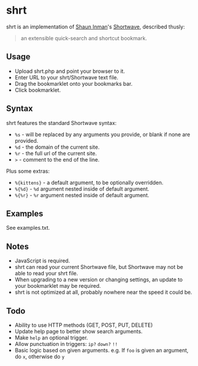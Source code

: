 # shrt
shrt is an implementation of [Shaun Inman](http://shauninman.com/)'s [Shortwave](http://shortwaveapp.com/), described thusly:

> an extensible quick-search and shortcut bookmark.


## Usage
* Upload shrt.php and point your browser to it.  
* Enter URL to your shrt/Shortwave text file.
* Drag the bookmarklet onto your bookmarks bar.
* Click bookmarklet.


## Syntax
shrt features the standard Shortwave syntax:

* `%s` - will be replaced by any arguments you provide, or blank if none are provided.
* `%d` - the domain of the current site.
* `%r` - the full url of the current site.
* `>` - comment to the end of the line.

Plus some extras:

* `%{kittens}` - a default argument, to be optionally overridden.
* `%{%d}` - `%d` argument nested inside of default argument.
* `%{%r}` - `%r` argument nested inside of default argument.


## Examples
See examples.txt.


## Notes
* JavaScript is required.
* shrt can read your current Shortwave file, but Shortwave may not be able to read your shrt file.
* When upgrading to a new version or changing settings, an update to your bookmarklet may be required.
* shrt is not optimized at all, probably nowhere near the speed it could be.


## Todo
* Ability to use HTTP methods (GET, POST, PUT, DELETE)
* Update help page to better show search arguments.
* Make `help` an optional trigger.
* Allow punctuation in triggers: `ip?` `down?` `!!`
* Basic logic based on given arguments. e.g. If  `foo` is given an argument, do `x`, otherwise do `y`
